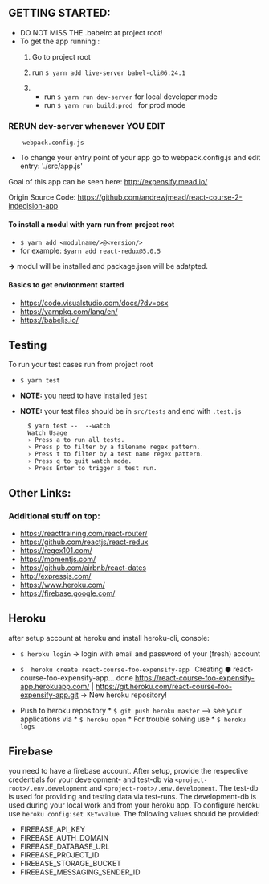 ## GETTING STARTED:
* DO NOT MISS THE .babelrc at project root!
* To get the app running :
    1. Go to project root
    2. run ``` $ yarn add live-server babel-cli@6.24.1 ```

    3. * run ``` $ yarn run dev-server ``` for local developer mode
        * run ```$ yarn run build:prod ``` for prod mode

### RERUN dev-server whenever YOU EDIT 
        webpack.config.js

* To change your entry point of your app go to
        webpack.config.js and edit entry:  './src/app.js'


Goal of this app can be seen here:
http://expensify.mead.io/

Origin Source Code:
https://github.com/andrewjmead/react-course-2-indecision-app

#### To install a modul with yarn run from project root
 * ```$ yarn add <modulname/>@<version/>```
 * for example: ```$yarn add react-redux@5.0.5```

**->** modul will be installed and package.json will be adatpted.


#### Basics to get environment started
* https://code.visualstudio.com/docs/?dv=osx
* https://yarnpkg.com/lang/en/
* https://babeljs.io/

## Testing
To run your test cases run from project root
* ```$ yarn test```
* **NOTE:** you need to have installed ```jest```
* **NOTE:** your test files should be in ```src/tests``` and end with ```.test.js```
        
        $ yarn test --  --watch 
        Watch Usage
        › Press a to run all tests.
        › Press p to filter by a filename regex pattern.
        › Press t to filter by a test name regex pattern.
        › Press q to quit watch mode.
        › Press Enter to trigger a test run.

## Other Links:
### Additional stuff on top:
* https://reacttraining.com/react-router/
* https://github.com/reactjs/react-redux
* https://regex101.com/
* https://momentjs.com/
* https://github.com/airbnb/react-dates
* http://expressjs.com/
* https://www.heroku.com/
* https://firebase.google.com/

## Heroku
after setup account at heroku and install heroku-cli, console:
* ```$ heroku login```   -> login with email and password of your (fresh) account
* ```$  heroku create react-course-foo-expensify-app ```
Creating ⬢ react-course-foo-expensify-app... done
https://react-course-foo-expensify-app.herokuapp.com/ | https://git.heroku.com/react-course-foo-expensify-app.git
-> New heroku repository!

* Push to heroku repository
        * ```$ git push heroku master```
        --> see your applications via 
        * ```$ heroku open```
        * For trouble solving use 
        * ```$ heroku logs```

## Firebase
you need to have a firebase account. After setup, provide the respective credentials for your development- and test-db via ```<project-root>/.env.development``` and ```<project-root>/.env.development```. The test-db is used for providing and testing data via test-runs. The development-db is used during your local work and from your heroku app. To configure heroku use ```heroku config:set KEY=value```. The following values should be provided:
* FIREBASE_API_KEY
* FIREBASE_AUTH_DOMAIN
* FIREBASE_DATABASE_URL
* FIREBASE_PROJECT_ID
* FIREBASE_STORAGE_BUCKET
* FIREBASE_MESSAGING_SENDER_ID
	
